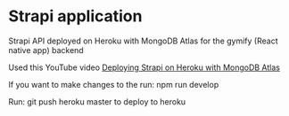 # Strapi application

Strapi API deployed on Heroku with MongoDB Atlas for the gymify (React native app) backend 

Used this YouTube video  [Deploying Strapi on Heroku with MongoDB Atlas](https://www.youtube.com/watch?v=0PLoSxnxdVA)

If you want to make changes to the run: npm run develop

Run: git push heroku master to deploy to heroku